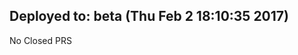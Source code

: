 ## Deployed to: beta (Thu Feb  2 18:10:35 2017)

No Closed PRS

[meta_data]: {"beta":{"old_sha":"e39679eebbbf15b6969c1fdbca0b362041144e9d","commit_sha":"199d5cba049c0021571a0cfd8d3277a6561535f2"}}

